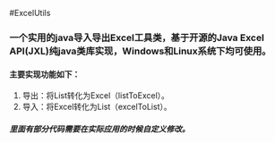 #ExcelUtils

### 一个实用的java导入导出Excel工具类，基于开源的Java Excel API(JXL)纯java类库实现，Windows和Linux系统下均可使用。
#### 主要实现功能如下：
1. 导出：将List转化为Excel（listToExcel）。
2. 导入：将Excel转化为List（excelToList）。
##### 里面有部分代码需要在实际应用的时候自定义修改。